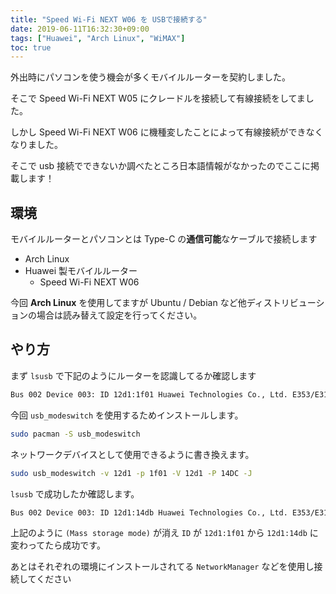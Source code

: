 ```yaml
---
title: "Speed Wi-Fi NEXT W06 を USBで接続する"
date: 2019-06-11T16:32:30+09:00
tags: ["Huawei", "Arch Linux", "WiMAX"]
toc: true
---
```

外出時にパソコンを使う機会が多くモバイルルーターを契約しました。

そこで Speed Wi-Fi NEXT W05 にクレードルを接続して有線接続をしてました。

しかし Speed Wi-Fi NEXT W06 に機種変したことによって有線接続ができなくなりました。

そこで usb 接続でできないか調べたところ日本語情報がなかったのでここに掲載します！
<!--more-->

## 環境
モバイルルーターとパソコンとは Type-C の**通信可能**なケーブルで接続します

- Arch Linux
- Huawei 製モバイルルーター
    - Speed Wi-Fi NEXT W06

今回 **Arch Linux** を使用してますが Ubuntu / Debian など他ディストリビューションの場合は読み替えて設定を行ってください。

## やり方
まず `lsusb` で下記のようにルーターを認識してるか確認します

```bash
Bus 002 Device 003: ID 12d1:1f01 Huawei Technologies Co., Ltd. E353/E3131 (Mass storage mode)
```

今回 `usb_modeswitch` を使用するためインストールします。

```bash
sudo pacman -S usb_modeswitch
```

ネットワークデバイスとして使用できるように書き換えます。

```bash
sudo usb_modeswitch -v 12d1 -p 1f01 -V 12d1 -P 14DC -J 
```

`lsusb` で成功したか確認します。

```bash
Bus 002 Device 003: ID 12d1:14db Huawei Technologies Co., Ltd. E353/E3131
```

上記のように `(Mass storage mode)` が消え `ID` が `12d1:1f01` から `12d1:14db` に変わってたら成功です。

あとはそれぞれの環境にインストールされてる `NetworkManager` などを使用し接続してください
